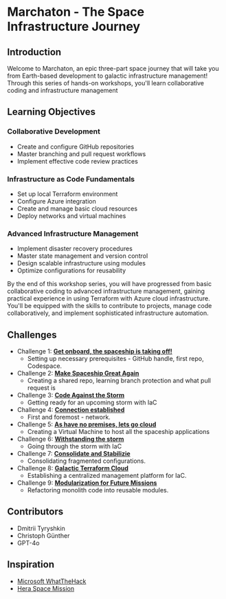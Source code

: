 # Marchaton - The Space Infrastructure Journey

## Introduction

Welcome to Marchaton, an epic three-part space journey that will take you from Earth-based development to galactic infrastructure management! Through this series of hands-on workshops, you'll learn collaborative coding and infrastructure management

## Learning Objectives

### Collaborative Development
- Create and configure GitHub repositories
- Master branching and pull request workflows
- Implement effective code review practices

### Infrastructure as Code Fundamentals
- Set up local Terraform environment
- Configure Azure integration
- Create and manage basic cloud resources
- Deploy networks and virtual machines

### Advanced Infrastructure Management
- Implement disaster recovery procedures
- Master state management and version control
- Design scalable infrastructure using modules
- Optimize configurations for reusability

By the end of this workshop series, you will have progressed from basic collaborative coding to advanced infrastructure management, gaining practical experience in using Terraform with Azure cloud infrastructure. You'll be equipped with the skills to contribute to projects, manage code collaboratively, and implement sophisticated infrastructure automation.

## Challenges
- Challenge 1: **[Get onboard, the spaceship is taking off!](Challenges/Challenge-01.md)**
   - Setting up necessary prerequisites - GitHub handle, first repo, Codespace.
- Challenge 2: **[Make Spaceship Great Again](Challenges/Challenge-02.md)**
   - Creating a shared repo, learning branch protection and what pull request is
- Challenge 3: **[Code Against the Storm](Challenges/Challenge-03.md)**
   - Getting ready for an upcoming storm with IaC
- Challenge 4: **[Connection established](Challenges/Challenge-02.md)**
   - First and foremost - network.
- Challenge 5: **[As have no premises, lets go cloud](Challenges/Challenge-03.md)**
   - Creating a Virtual Machine to host all the spaceship applications
- Challenge 6: **[Withstanding the storm](Challenges/Challenge-04.md)**
   - Going through the storm with IaC
- Challenge 7: **[Consolidate and Stabilizie](Challenges/Challenge-01.md)**
   - Consolidating fragmented configurations.
- Challenge 8: **[Galactic Terraform Cloud](Challenges/Challenge-02.md)**
   - Establishing a centralized management platform for IaC.
- Challenge 9: **[Modularization for Future Missions](Challenges/Challenge-03.md)**
   - Refactoring monolith code into reusable modules.

## Contributors
- Dmitrii Tyryshkin
- Christoph Günther
- GPT-4o

## Inspiration
- [Microsoft WhatTheHack](https://microsoft.github.io/WhatTheHack/)
- [Hera Space Mission](https://www.heramission.space/)
